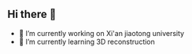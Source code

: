 ## Hi there 👋

- 🔭 I’m currently working on Xi'an jiaotong university
- 🌱 I’m currently learning 3D reconstruction


